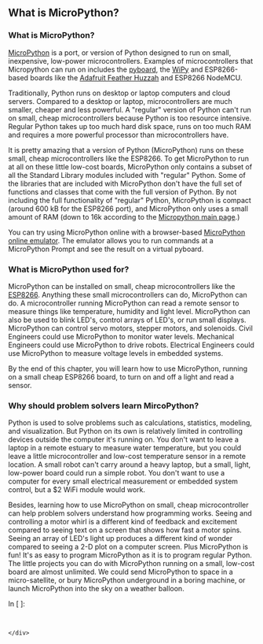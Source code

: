 
## What is MicroPython?
### What is MicroPython?
[MicroPython](http://micropython.org/) is a port, or version of Python designed to run on small, inexpensive, low-power microcontrollers. Examples of microcontrollers that Micropython can run on includes the [pyboard](https://store.micropython.org/), the [WiPy](https://pycom.io/development-boards) and ESP8266-based boards like the [Adafruit Feather Huzzah](https://learn.adafruit.com/adafruit-feather-huzzah-esp8266) and ESP8266 NodeMCU.  

Traditionally, Python runs on desktop or laptop computers and cloud servers. Compared to a desktop or laptop, microcontrollers are much smaller, cheaper and less powerful.  A "regular" version of Python can't run on small, cheap microcontrollers because Python is too resource intensive. Regular Python takes up too much hard disk space, runs on too much RAM and requires a more powerful processor than microcontrollers have. 

It is pretty amazing that a version of Python (MicroPython) runs on these small, cheap microcontrollers like the ESP8266. To get MicroPython to run at all on these little low-cost boards, MicroPython only contains a subset of all the Standard Library modules included with "regular" Python. Some of the libraries that are included with MicroPython don't have the full set of functions and classes that come with the full version of Python. By not including the full functionality of "regular" Python, MicroPython is compact (around 600 kB for the ESP8266 port), and MicroPython only uses a small amount of RAM (down to 16k according to the [Micropython main page](https://micropython.org/).)

You can try using MicroPython online with a browser-based [MicroPython online emulator](https://micropython.org/unicorn/). The emulator allows you to run commands at a MicroPython Prompt and see the result on a virtual pyboard. 
### What is MicroPython used for?
MicroPython can be installed on small, cheap microcontrollers like the [ESP8266](https://learn.adafruit.com/adafruit-feather-huzzah-esp8266). Anything these small microcontrollers can do, MicroPython can do. A microcontroller running MicroPython can read a remote sensor to measure things like temperature, humidity and light level. MicroPython can also be used to blink LED's, control arrays of LED's, or run small displays. MicroPython can control servo motors, stepper motors, and solenoids. Civil Engineers could use MicroPython to monitor water levels. Mechanical Engineers could use MicroPython to drive robots. Electrical Engineers could use MicroPython to measure voltage levels in embedded systems. 

By the end of this chapter, you will learn how to use MicroPython, running on a small cheap ESP8266 board, to turn on and off a light and read a sensor.
### Why should problem solvers learn MircoPython?
Python is used to solve problems such as calculations, statistics, modeling, and visualization. But Python on its own is relatively limited in controlling devices outside the computer it's running on. You don't want to leave a laptop in a remote estuary to measure water temperature, but you could leave a little microcontroller and low-cost temperature sensor in a remote location. A small robot can't carry around a heavy laptop, but a small, light, low-power board could run a simple robot. You don't want to use a computer for every small electrical measurement or embedded system control, but a $2 WiFi module would work. 

Besides, learning how to use MicroPython on small, cheap microcontroller can help problem solvers understand how programming works. Seeing and controlling a motor whirl is a different kind of feedback and excitement compared to seeing text on a screen that shows how fast a motor spins. Seeing an array of LED's light up produces a different kind of wonder compared to seeing a 2-D plot on a computer screen. Plus MicroPython is fun! It's as easy to program MicroPython as it is to program regular Python. The little projects you can do with MicroPython running on a small, low-cost board are almost unlimited. We could send MicroPython to space in a micro-satellite, or bury MicroPython underground in a boring machine, or launch MicroPython into the sky on a weather balloon.
<div class="cell border-box-sizing code_cell rendered">
<div class="input">
<div class="prompt input_prompt">In&nbsp;[&nbsp;]:</div>
<div class="inner_cell">
    <div class="input_area">
<div class=" highlight hl-ipython3"><pre><span></span> 
</pre></div>

    </div>
</div>
</div>

</div>
 

